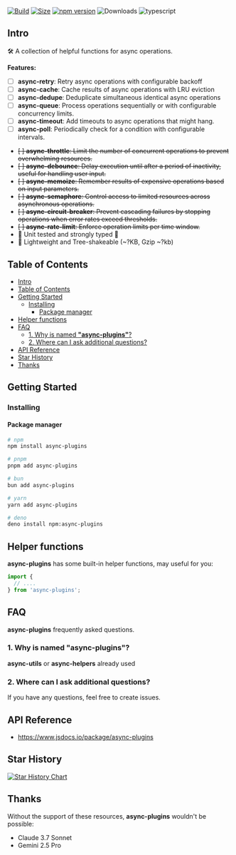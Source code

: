 [![Build](https://github.com/suhaotian/async-plugins/actions/workflows/check.yml/badge.svg)](https://github.com/suhaotian/async-plugins/actions/workflows/check.yml)
[![Size](https://deno.bundlejs.com/badge?q=async-plugins@0.0.1&badge=detailed&treeshake=%5B%7B+default+%7D%5D)](https://bundlejs.com/?q=async-plugins%400.0.1&treeshake=%5B%7B+default+%7D%5D)
[![npm version](https://badgen.net/npm/v/async-plugins?color=green)](https://www.npmjs.com/package/async-plugins)
![Downloads](https://img.shields.io/npm/dm/async-plugins.svg?style=flat)
![typescript](https://badgen.net/badge/icon/typescript?icon=typescript&label&color=blue)

## Intro

🛠 A collection of helpful functions for async operations.

**Features:**

- [ ] **async-retry**: Retry async operations with configurable backoff
- [ ] **async-cache**: Cache results of async operations with LRU eviction
- [ ] **async-dedupe**: Deduplicate simultaneous identical async operations
- [ ] **async-queue**: Process operations sequentially or with configurable concurrency limits.
- [ ] **async-timeout**: Add timeouts to async operations that might hang.
- [ ] **async-poll**: Periodically check for a condition with configurable intervals.

- ~~[ ] **async-throttle**: Limit the number of concurrent operations to prevent overwhelming resources.~~
- ~~[ ] **async-debounce**: Delay execution until after a period of inactivity, useful for handling user input.~~
- ~~[ ] **async-memoize**: Remember results of expensive operations based on input parameters.~~
- ~~[ ] **async-semaphore**: Control access to limited resources across asynchronous operations.~~
- ~~[ ] **async-circuit-breaker**: Prevent cascading failures by stopping operations when error rates exceed thresholds.~~
- ~~[ ] **async-rate-limit**: Enforce operation limits per time window.~~
- 👊 Unit tested and strongly typed 💪
- 🚀 Lightweight and Tree-shakeable (~?KB, Gzip ~?kb)

## Table of Contents

- [Intro](#intro)
- [Table of Contents](#table-of-contents)
- [Getting Started](#getting-started)
  - [Installing](#installing)
    - [Package manager](#package-manager)
- [Helper functions](#helper-functions)
- [FAQ](#faq)
  - [1. Why is named **"async-plugins"**?](#1-why-is-named-async-plugins)
  - [2. Where can I ask additional questions?](#2-where-can-i-ask-additional-questions)
- [API Reference](#api-reference)
- [Star History](#star-history)
- [Thanks](#thanks)

## Getting Started

### Installing

#### Package manager

```sh
# npm
npm install async-plugins

# pnpm
pnpm add async-plugins

# bun
bun add async-plugins

# yarn
yarn add async-plugins

# deno
deno install npm:async-plugins
```

## Helper functions

**async-plugins** has some built-in helper functions, may useful for you:

```ts
import {
  // ....
} from 'async-plugins';
```

## FAQ

**async-plugins** frequently asked questions.

### 1. Why is named **"async-plugins"**?

**async-utils** or **async-helpers** already used

### 2. Where can I ask additional questions?

If you have any questions, feel free to create issues.

## API Reference

- https://www.jsdocs.io/package/async-plugins

## Star History

[![Star History Chart](https://api.star-history.com/svg?repos=suhaotian/async-plugins&type=Date)](https://star-history.com/#suhaotian/async-plugins&Date)

## Thanks

Without the support of these resources, **async-plugins** wouldn't be possible:

- Claude 3.7 Sonnet
- Gemini 2.5 Pro
